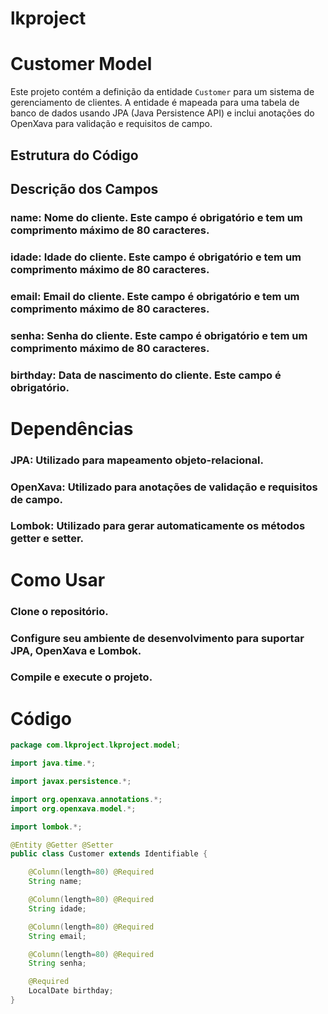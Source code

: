 # lkproject

 # Customer Model

Este projeto contém a definição da entidade `Customer` para um sistema de gerenciamento de clientes. A entidade é mapeada para uma tabela de banco de dados usando JPA (Java Persistence API) e inclui anotações do OpenXava para validação e requisitos de campo.

## Estrutura do Código

## Descrição dos Campos

### name: Nome do cliente. Este campo é obrigatório e tem um comprimento máximo de 80 caracteres.
### idade: Idade do cliente. Este campo é obrigatório e tem um comprimento máximo de 80 caracteres.
### email: Email do cliente. Este campo é obrigatório e tem um comprimento máximo de 80 caracteres.
### senha: Senha do cliente. Este campo é obrigatório e tem um comprimento máximo de 80 caracteres.
### birthday: Data de nascimento do cliente. Este campo é obrigatório.

# Dependências

### JPA: Utilizado para mapeamento objeto-relacional.
### OpenXava: Utilizado para anotações de validação e requisitos de campo.
### Lombok: Utilizado para gerar automaticamente os métodos getter e setter.

# Como Usar

### Clone o repositório.
### Configure seu ambiente de desenvolvimento para suportar JPA, OpenXava e Lombok.
### Compile e execute o projeto.

# Código

```java
package com.lkproject.lkproject.model;

import java.time.*;

import javax.persistence.*;

import org.openxava.annotations.*;
import org.openxava.model.*;

import lombok.*;

@Entity @Getter @Setter
public class Customer extends Identifiable {

    @Column(length=80) @Required
    String name;

    @Column(length=80) @Required
    String idade;

    @Column(length=80) @Required
    String email;

    @Column(length=80) @Required
    String senha;

    @Required
    LocalDate birthday;
}

